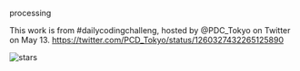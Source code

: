 processing

This work is from #dailycodingchalleng, hosted by @PDC_Tokyo on Twitter on May 13. https://twitter.com/PCD_Tokyo/status/1260327432265125890

![stars](./stars.gif)
